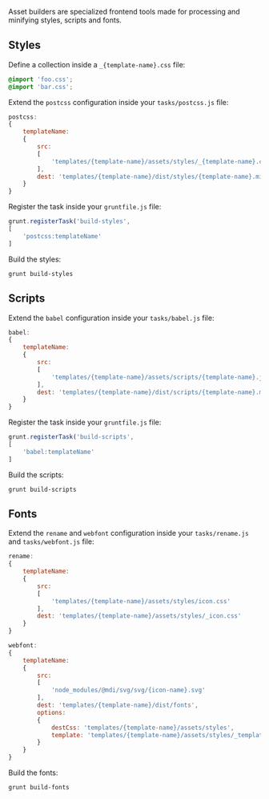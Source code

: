Asset builders are specialized frontend tools made for processing and minifying styles, scripts and fonts.


Styles
------

Define a collection inside a `_{template-name}.css` file:

```css
@import 'foo.css';
@import 'bar.css';
```

Extend the `postcss` configuration inside your `tasks/postcss.js` file:

```js
postcss:
{
	templateName:
	{
		src:
		[
			'templates/{template-name}/assets/styles/_{template-name}.css'
		],
		dest: 'templates/{template-name}/dist/styles/{template-name}.min.css'
	}
}
```

Register the task inside your `gruntfile.js` file:

```js
grunt.registerTask('build-styles',
[
	'postcss:templateName'
]
```

Build the styles:

```
grunt build-styles
```


Scripts
-------

Extend the `babel` configuration inside your `tasks/babel.js` file:

```js
babel:
{
	templateName:
	{
		src:
		[
			'templates/{template-name}/assets/scripts/{template-name}.js'
		],
		dest: 'templates/{template-name}/dist/scripts/{template-name}.min.js'
	}
}
```

Register the task inside your `gruntfile.js` file:

```js
grunt.registerTask('build-scripts',
[
	'babel:templateName'
]
```

Build the scripts:

```
grunt build-scripts
```


Fonts
-----

Extend the `rename` and `webfont` configuration inside your `tasks/rename.js` and  `tasks/webfont.js` file:

```js
rename:
{
	templateName:
	{
		src:
		[
			'templates/{template-name}/assets/styles/icon.css'
		],
		dest: 'templates/{template-name}/assets/styles/_icon.css'
	}
}
```

```js
webfont:
{
	templateName:
	{
		src:
		[
			'node_modules/@mdi/svg/svg/{icon-name}.svg'
		],
		dest: 'templates/{template-name}/dist/fonts',
		options:
		{
			destCss: 'templates/{template-name}/assets/styles',
			template: 'templates/{template-name}/assets/styles/_template.css'
		}
	}
}
```

Build the fonts:

```
grunt build-fonts
```

